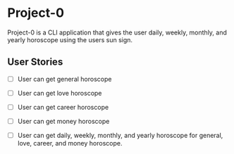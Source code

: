 # Project-0

Project-0 is a CLI application that gives the user daily, weekly, monthly, and yearly horoscope using the users sun sign. 

## User Stories 
- [ ] User can get general horoscope 

- [ ] User can get love horoscope 
- [ ] User can get career horoscope 
- [ ] User can get money horoscope 
- [ ] User can get daily, weekly, monthly, and yearly horoscope for general, love, career, and money horoscope.